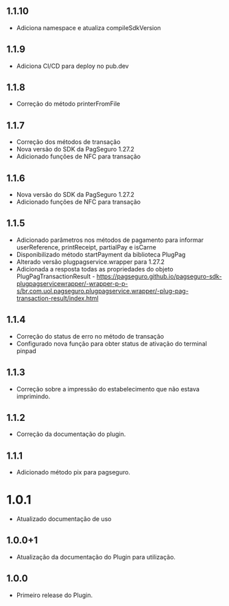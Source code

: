 ## 1.1.10

- Adiciona namespace e atualiza compileSdkVersion

## 1.1.9

- Adiciona CI/CD para deploy no pub.dev

## 1.1.8

- Correção do método printerFromFile

## 1.1.7

- Correção dos métodos de transação
- Nova versão do SDK da PagSeguro 1.27.2
- Adicionado funções de NFC para transação

## 1.1.6

- Nova versão do SDK da PagSeguro 1.27.2
- Adicionado funções de NFC para transação

## 1.1.5

- Adicionado parâmetros nos métodos de pagamento para informar userReference, printReceipt, partialPay e isCarne
- Disponibilizado método startPayment da biblioteca PlugPag
- Alterado versão plugpagservice.wrapper para 1.27.2
- Adicionada a resposta todas as propriedades do objeto PlugPagTransactionResult - https://pagseguro.github.io/pagseguro-sdk-plugpagservicewrapper/-wrapper-p-p-s/br.com.uol.pagseguro.plugpagservice.wrapper/-plug-pag-transaction-result/index.html

## 1.1.4

- Correção do status de erro no método de transação
- Configurado nova função para obter status de ativação do terminal pinpad

## 1.1.3

- Correção sobre a impressão do estabelecimento que não estava imprimindo.

## 1.1.2

- Correção da documentação do plugin.

## 1.1.1

- Adicionado método pix para pagseguro.

# 1.0.1

- Atualizado documentação de uso

## 1.0.0+1

- Atualização da documentação do Plugin para utilização.

## 1.0.0

- Primeiro release do Plugin.
